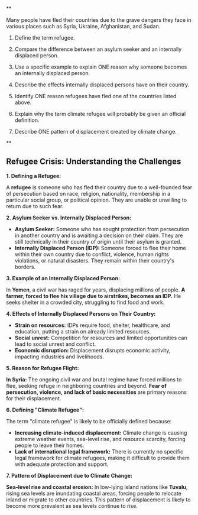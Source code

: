 **

Many people have fled their countries due to the grave dangers they face in various places such as Syria, Ukraine, Afghanistan, and Sudan. 

  

1. Define the term refugee.
    
2. Compare the difference between an asylum seeker and an internally displaced person.
    
3. Use a specific example to explain ONE reason why someone becomes an internally displaced person.
    
4. Describe the effects internally displaced persons have on their country.
    
5. Identify ONE reason refugees have fled one of the countries listed above. 
    
6. Explain why the term climate refugee will probably be given an official definition. 
    
7. Describe ONE pattern of displacement created by climate change.
    

**

## Refugee Crisis: Understanding the Challenges

**1. Defining a Refugee:**

A **refugee** is someone who has fled their country due to a well-founded fear of persecution based on race, religion, nationality, membership in a particular social group, or political opinion. They are unable or unwilling to return due to such fear.

**2. Asylum Seeker vs. Internally Displaced Person:**

* **Asylum Seeker:** Someone who has sought protection from persecution in another country and is awaiting a decision on their claim. They are still technically in their country of origin until their asylum is granted.
* **Internally Displaced Person (IDP):** Someone forced to flee their home within their own country due to conflict, violence, human rights violations, or natural disasters. They remain within their country's borders.

**3. Example of an Internally Displaced Person:**

In **Yemen**, a civil war has raged for years, displacing millions of people. **A farmer, forced to flee his village due to airstrikes, becomes an IDP.** He seeks shelter in a crowded city, struggling to find food and work. 

**4. Effects of Internally Displaced Persons on Their Country:**

* **Strain on resources:** IDPs require food, shelter, healthcare, and education, putting a strain on already limited resources.
* **Social unrest:** Competition for resources and limited opportunities can lead to social unrest and conflict.
* **Economic disruption:** Displacement disrupts economic activity, impacting industries and livelihoods.

**5. Reason for Refugee Flight:**

**In Syria:** The ongoing civil war and brutal regime have forced millions to flee, seeking refuge in neighboring countries and beyond. **Fear of persecution, violence, and lack of basic necessities** are primary reasons for their displacement.

**6. Defining "Climate Refugee":**

The term "climate refugee" is likely to be officially defined because:

* **Increasing climate-induced displacement:** Climate change is causing extreme weather events, sea-level rise, and resource scarcity, forcing people to leave their homes.
* **Lack of international legal framework:** There is currently no specific legal framework for climate refugees, making it difficult to provide them with adequate protection and support.

**7. Pattern of Displacement due to Climate Change:**

**Sea-level rise and coastal erosion:** In low-lying island nations like **Tuvalu**, rising sea levels are inundating coastal areas, forcing people to relocate inland or migrate to other countries. This pattern of displacement is likely to become more prevalent as sea levels continue to rise. 
